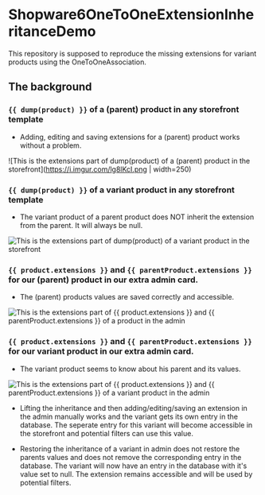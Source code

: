 # Shopware6OneToOneExtensionInheritanceDemo
This repository is supposed to reproduce the missing extensions for variant products using the OneToOneAssociation.

## The background

### ```{{ dump(product) }}``` of a (parent) product in any storefront template
- Adding, editing and saving extensions for a (parent) product works without a problem.

![This is the extensions part of dump(product) of a (parent) product in the storefront](https://i.imgur.com/lg8lKcI.png | width=250)

### ```{{ dump(product) }}``` of a variant product in any storefront template
- The variant product of a parent product does NOT inherit the extension from the parent. It will always be null.

![This is the extensions part of dump(product) of a variant product in the storefront](https://i.imgur.com/3TDdi1l.png)

### ```{{ product.extensions }}``` and ```{{ parentProduct.extensions }}``` for our (parent) product in our extra admin card.
- The (parent) products values are saved correctly and accessible.

![This is the extensions part of {{ product.extensions }} and {{ parentProduct.extensions }} of a product in the admin](https://i.imgur.com/cAe5lbr.png)

### ```{{ product.extensions }}``` and ```{{ parentProduct.extensions }}``` for our variant product in our extra admin card.
- The variant product seems to know about his parent and its values.

![This is the extensions part of {{ product.extensions }} and {{ parentProduct.extensions }} of a variant product in the admin](https://i.imgur.com/ZjH3W8r.png)
    
- Lifting the inheritance and then adding/editing/saving an extension in the admin manually works and the variant gets its own entry in the database. The seperate entry for this variant will become accessible in the storefront and potential filters can use this value.

- Restoring the inheritance of a variant in admin does not restore the parents values and does not remove the corresponding entry in the database. The variant will now have an entry in the database with it's value set to null. The extension remains accessible and will be used by potential filters.
